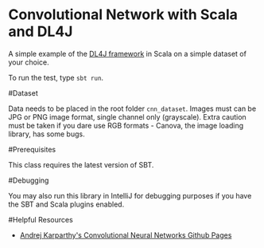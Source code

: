 Convolutional Network with Scala and DL4J
=========================================

A simple example of the [DL4J framework](http://deeplearning4j.org/) in Scala on a simple dataset of your choice.

To run the test, type `sbt run`.

#Dataset

Data needs to be placed in the root folder `cnn_dataset`. Images must can be JPG or PNG image format, single channel only (grayscale). Extra caution must be taken if you dare use RGB formats - Canova, the image loading library, has some bugs.

#Prerequisites

This class requires the latest version of SBT.

#Debugging

You may also run this library in IntelliJ for debugging purposes if you have the SBT and Scala plugins enabled.

#Helpful Resources

- [Andrej Karparthy's Convolutional Neural Networks Github Pages](http://cs231n.github.io/convolutional-networks/)